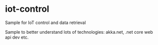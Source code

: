 # iot-control
Sample for IoT control and data retrieval

Sample to better understand lots of technologies: akka.net, .net core web api dev etc.
